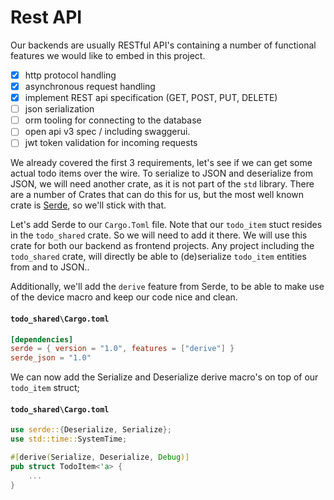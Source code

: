 # Rest API

Our backends are usually RESTful API's containing a number of functional features we would like to embed in this project.

* [x] http protocol handling
* [x] asynchronous request handling
* [x] implement REST api specification (GET, POST, PUT, DELETE)
* [ ] json serialization
* [ ] orm tooling for connecting to the database
* [ ] open api v3 spec / including swaggerui.
* [ ] jwt token validation for incoming requests

We already covered the first 3 requirements, let's see if we can get some actual todo items over the wire.
To serialize to JSON and deserialize from JSON, we will need another crate, as it is not part of the `std` library.
There are a number of Crates that can do this for us, but the most well known crate is [Serde](https://docs.rs/serde_json/latest/serde_json/), so we'll stick with that.

Let's add Serde to our `Cargo.Toml` file. Note that our `todo_item` stuct resides in the `todo_shared` crate. So we will need to add it there. We will use this crate for both our backend as frontend projects. Any project including the `todo_shared` crate, will directly be able to (de)serialize `todo_item` entities from and to JSON..

Additionally, we'll add the `derive` feature from Serde, to be able to make use of the device macro and keep our code nice and clean.
#### **`todo_shared\Cargo.toml`**
```toml
[dependencies]
serde = { version = "1.0", features = ["derive"] }
serde_json = "1.0"
```

We can now add the Serialize and Deserialize derive macro's on top of our `todo_item` struct;

#### **`todo_shared\Cargo.toml`**
```rust
use serde::{Deserialize, Serialize};
use std::time::SystemTime;

#[derive(Serialize, Deserialize, Debug)]
pub struct TodoItem<'a> {
    ...
}
```
